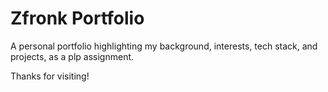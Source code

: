 # Zfronk Portfolio

A personal portfolio highlighting my background, interests, tech stack, and projects, as a plp assignment.

Thanks for visiting!
